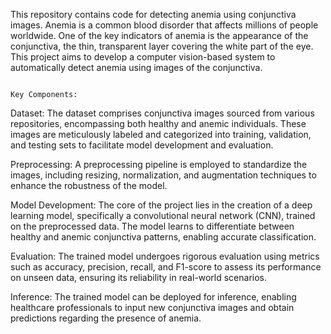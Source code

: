 This repository contains code for detecting anemia using conjunctiva images. Anemia is a common blood disorder that affects millions of people worldwide. One of the key indicators of anemia is the appearance of the conjunctiva, the thin, transparent layer covering the white part of the eye. This project aims to develop a computer vision-based system to automatically detect anemia using images of the conjunctiva.




                                                                              Key Components:

Dataset: The dataset comprises conjunctiva images sourced from various repositories, encompassing both healthy and anemic individuals. These images are meticulously labeled and categorized into training, validation, and testing sets to facilitate model development and evaluation.

Preprocessing: A preprocessing pipeline is employed to standardize the images, including resizing, normalization, and augmentation techniques to enhance the robustness of the model.

Model Development: The core of the project lies in the creation of a deep learning model, specifically a convolutional neural network (CNN), trained on the preprocessed data. The model learns to differentiate between healthy and anemic conjunctiva patterns, enabling accurate classification.

Evaluation: The trained model undergoes rigorous evaluation using metrics such as accuracy, precision, recall, and F1-score to assess its performance on unseen data, ensuring its reliability in real-world scenarios.

Inference: The trained model can be deployed for inference, enabling healthcare professionals to input new conjunctiva images and obtain predictions regarding the presence of anemia.
